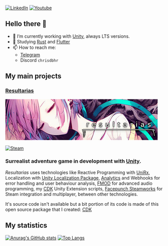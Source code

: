 [![LinkedIn](https://img.shields.io/badge/linkedin-%230077B5.svg?style=for-the-badge&logo=linkedin&logoColor=white)](https://linkedin.com/in/chrisdbhr/) 
[![Youtube](https://img.shields.io/badge/YouTube-%23FF0000.svg?style=for-the-badge&logo=YouTube&logoColor=white)](https://youtube.com/channel/UCIhtcO3lc2tC2GDnUxW-4KQ) 

## Hello there 👋
- 🚀 I’m currently working with [Unity](https://unity3d.com/unity/qa/lts-releases), always LTS versions.
- 📖 Studying [Rust](https://rust-lang.org/) and [Flutter](https://flutter.dev/)
- 📫 How to reach me: 
  - [Telegram](https://t.me/chrisdbhr)
  - Discord `chrisdbhr`

## My main projects
### [Resultarias](https://store.steampowered.com/app/2230030)
[![Resultarias](https://raw.githubusercontent.com/Chrisdbhr/chrisdbhr/master/resultarias-git-wide.jpg)](https://store.steampowered.com/app/2230030) 

[![Steam](https://img.shields.io/badge/steam-%23000000.svg?style=for-the-badge&logo=steam&logoColor=white)](https://store.steampowered.com/app/2230030) 

### Surrealist adventure game in development with [Unity](https://unity3d.com). 
*Resultarias* uses technologies like Reactive Programming with [UniRx](https://github.com/neuecc/UniRx), Localization with [Unity Localization Package](https://docs.unity3d.com/Packages/com.unity.localization@latest), [Analytics](https://unity.com/products/unity-analytics) and Webhooks for error handling and user behaviour analysis, [FMOD](https://www.fmod.com/) for advanced audio programming, my [CDK](https://github.com/chrisdbhr/CDK) Unity Extension scripts, [Facepunch Steamworks](https://github.com/Facepunch/Facepunch.Steamworks) for Steam integration and multiplayer, between other technologies.

It's source code isn't available but a bit portion of its code is made of this open source package that I created: [CDK](https://github.com/chrisdbhr/CDK)

## My statistics
[![Anurag's GitHub stats](https://github-readme-stats.vercel.app/api?username=chrisdbhr&show_icons=true&theme=nightowl&hide_rank=true)](https://github.com/anuraghazra/github-readme-stats) [![Top Langs](https://github-readme-stats.vercel.app/api/top-langs/?username=chrisdbhr&show_icons=true&theme=nightowl&hide=scss,less&layout=compact)](https://github.com/anuraghazra/github-readme-stats)

